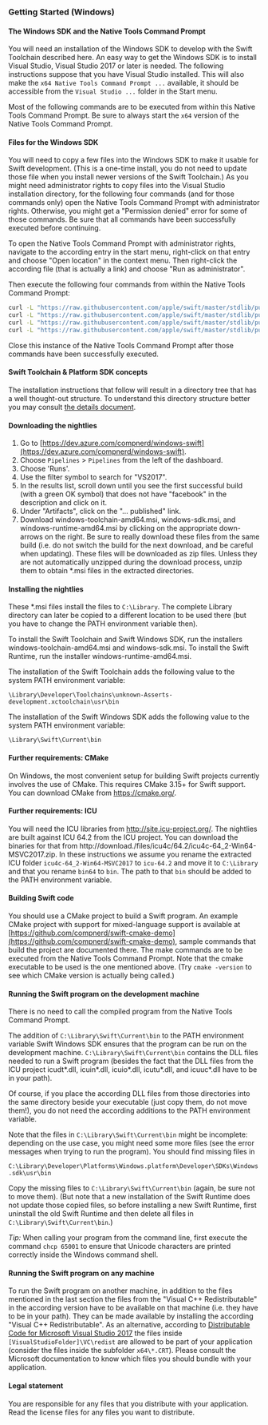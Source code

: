 ### Getting Started (Windows)

#### The Windows SDK and the Native Tools Command Prompt

You will need an installation of the Windows SDK to develop with the Swift Toolchain described here. An easy way to get the Windows SDK is to install Visual Studio, Visual Studio 2017 or later is needed. The following instructions suppose that you have Visual Studio installed. This will also make the `x64 Native Tools Command Prompt ...` available, it should be accessible from the `Visual Studio ...` folder in the Start menu.

Most of the following commands are to be executed from within this Native Tools Command Prompt. Be sure to always start the `x64` version of the Native Tools Command Prompt.

#### Files for the Windows SDK

You will need to copy a few files into the Windows SDK to make it usable for Swift development. (This is a one-time install, you do not need to update those file when you install newer versions of the Swift Toolchain.) As you might need administrator rights to copy files into the Visual Studio installation directory, for the following four commands (and for those commands only) open the Native Tools Command Prompt with administrator rights. Otherwise, you might get a "Permission denied" error for some of those commands. Be sure that all commands have been successfully executed before continuing.

To open the Native Tools Command Prompt with administrator rights, navigate to the according entry in the start menu, right-click on that entry and choose "Open location" in the context menu. Then right-click the according file (that is actually a link) and choose "Run as administrator".

Then execute the following four commands from within the Native Tools Command Prompt:

```cmd
curl -L "https://raw.githubusercontent.com/apple/swift/master/stdlib/public/Platform/ucrt.modulemap" -o "%UniversalCRTSdkDir%\Include\%UCRTVersion%\ucrt\module.modulemap"
curl -L "https://raw.githubusercontent.com/apple/swift/master/stdlib/public/Platform/visualc.modulemap" -o "%VCToolsInstallDir%\include\module.modulemap"
curl -L "https://raw.githubusercontent.com/apple/swift/master/stdlib/public/Platform/visualc.apinotes" -o "%VCToolsInstallDir%\include\visualc.apinotes"
curl -L "https://raw.githubusercontent.com/apple/swift/master/stdlib/public/Platform/winsdk.modulemap" -o "%UniversalCRTSdkDir%\Include\%UCRTVersion%\um\module.modulemap"
```

Close this instance of the Native Tools Command Prompt after those commands have been successfully executed.

#### Swift Toolchain & Platform SDK concepts

The installation instructions that follow will result in a directory tree that has a well thought-out structure. To understand this directory structure better you may consult [the details document](details.md).

#### Downloading the nightlies

1. Go to [https://dev.azure.com/compnerd/windows-swift](https://dev.azure.com/compnerd/windows-swift).
2. Choose `Pipelines` > `Pipelines` from the left of the dashboard.
3. Choose 'Runs'.
4. Use the filter symbol to search for "VS2017".
5. In the results list, scroll down until you see the first successful build (with a green OK symbol) that does not have "facebook" in the description and click on it.
6. Under "Artifacts", click on the "... published" link.
7. Download windows-toolchain-amd64.msi, windows-sdk.msi, and windows-runtime-amd64.msi by clicking on the appropriate down-arrows on the right. Be sure to really download these files from the same build (i.e. do not switch the build for the next download, and be careful when updating). These files will be downloaded as zip files. Unless they are not automatically unzipped during the download process, unzip them to obtain \*.msi files in the extracted directories.

#### Installing the nightlies

These \*.msi files install the files to `C:\Library`. The complete Library directory can later be copied to a different location to be used there (but you have to change the PATH environment variable then).

To install the Swift Toolchain and Swift Windows SDK, run the installers windows-toolchain-amd64.msi and windows-sdk.msi. To install the Swift Runtime, run the installer windows-runtime-amd64.msi.

The installation of the Swift Toolchain adds the following value to the system PATH environment variable:

`\Library\Developer\Toolchains\unknown-Asserts-development.xctoolchain\usr\bin`

The installation of the Swift Windows SDK adds the following value to the system PATH environment variable:

`\Library\Swift\Current\bin`

#### Further requirements: CMake

On Windows, the most convenient setup for building Swift projects currently involves the use of CMake. This requires CMake 3.15+ for Swift support. You can download CMake from <https://cmake.org/>.

#### Further requirements: ICU

You will need the ICU libraries from <http://site.icu-project.org/>. The nightlies are built against ICU 64.2 from the ICU project. You can download the binaries for that from http://download./files/icu4c/64.2/icu4c-64_2-Win64-MSVC2017.zip. In these instructions we assume you rename the extracted ICU folder `icu4c-64_2-Win64-MSVC2017` to `icu-64.2` and move it to `C:\Library` and that you rename `bin64` to `bin`. The path to that `bin` should be added to the PATH environment variable.

#### Building Swift code

You should use a CMake project to build a Swift program. An example CMake project with support for mixed-language support is available at [https://github.com/compnerd/swift-cmake-demo](https://github.com/compnerd/swift-cmake-demo), sample commands that build the project are documented there. The make commands are to be executed from the Native Tools Command Prompt. Note that the cmake executable to be used is the one mentioned above. (Try `cmake -version` to see which CMake version is actually being called.)

#### Running the Swift program on the development machine

There is no need to call the compiled program from the Native Tools Command Prompt.

The addition of `C:\Library\Swift\Current\bin` to the PATH environment variable Swift Windows SDK ensures that the program can be run on the development machine. `C:\Library\Swift\Current\bin` contains the DLL files needed to run a Swift program (besides the fact that the DLL files from the ICU project icudt\*.dll, icuin\*.dll, icuio\*.dll, icutu\*.dll, and icuuc\*.dll have to be in your path).

Of course, if you place the according DLL files from those directories into the same directory beside your executable (just copy them, do not move them!), you do not need the according additions to the PATH environment variable.

Note that the files in `C:\Library\Swift\Current\bin` might be incomplete: depending on the use case, you might need some more files (see the error messages when trying to run the program). You should find missing files in

`C:\Library\Developer\Platforms\Windows.platform\Developer\SDKs\Windows.sdk\usr\bin`

Copy the missing files to `C:\Library\Swift\Current\bin` (again, be sure not to move them). (But note that a new installation of the Swift Runtime does not update those copied files, so before installing a new Swift Runtime, first uninstall the old Swift Runtime and then delete all files in `C:\Library\Swift\Current\bin`.)

_Tip:_ When calling your program from the command line, first execute the command  `chcp 65001` to ensure that Unicode characters are printed correctly inside the Windows command shell.

#### Running the Swift program on any machine

To run the Swift program on another machine, in addition to the files mentioned in the last section the files from the "Visual C++ Redistributable" in the according version have to be available on that machine (i.e. they have to be in your path). They can be made available by installing the according "Visual C++ Redistributable". As an alternative, according to [Distributable Code for Microsoft Visual Studio 2017](https://docs.microsoft.com/en-us/visualstudio/productinfo/2017-redistribution-vs) the files inside `[VisualStudioFolder]\VC\redist` are allowed to be part of your application (consider the files inside the subfolder `x64\*.CRT`). Please consult the Microsoft documentation to know which files you should bundle with your application.

#### Legal statement

You are responsible for any files that you distribute with your application. Read the license files for any files you want to distribute.